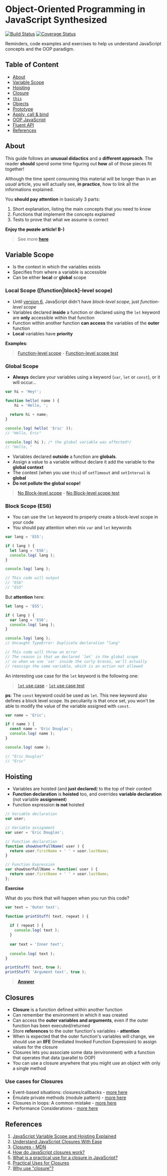 # Object-Oriented Programming in JavaScript Synthesized

[![Build Status](https://travis-ci.org/ericdouglas/oop-javascript-synthesized-article.svg)](https://travis-ci.org/ericdouglas/oop-javascript-synthesized-article)
[![Coverage Status](https://coveralls.io/repos/ericdouglas/oop-javascript-synthesized-article/badge.svg?branch=master&service=github)](https://coveralls.io/github/ericdouglas/oop-javascript-synthesized-article?branch=master)

Reminders, code examples and exercises to help us understand JavaScript concepts and the OOP paradigm.

## Table of Content

- [About](#about)
- [Variable Scope](#variable-scope)
- [Hoisting](#hoisting)
- [Closure]()
- [`this`]()
- [Objects]()
- [Prototype]()
- [Apply, call & bind]()
- [OOP JavaScript]()
- [Fluent API]()
- [References](#references)

## About

This guide follows an **unusual didactics** and a **different approach**. The reader **should** spend some time figuring out **how** all of those pieces fit together!

Although the time spent consuming this material will be longer than in an *usual* article, you will actually see, **in practice**, how to link all the informations explained.

You **should pay attention** in basically 3 parts:

1. Short explanation, listing the main concepts that you need to know
2. Functions that implement the concepts explained
3. Tests to prove that what we assume is correct

**Enjoy the <strike>puzzle</strike> article! B-)**

> See more **[here](https://medium.com/@ericdouglas_/why-i-chose-github-repositories-for-code-articles-d72d9c1034e6)**

## Variable Scope

- Is the context in which the variables exists
- Specifies from where a variable is accessible
- Can be either **local** or **global** scope

### Local Scope ([function|block]-level scope)

- Until [version 6](), JavaScript didn't have *block-level scope*, just *function-level scope*
- Variables declared **inside** a function or declared using the `let` keyword are **only** accessible within that function
- Function within another function **can access** the variables of the **outer** function
- **Local** variables have **priority**

**Examples**:

> [Function-level scope](source/variable-scope/function-level-scope.js) - [Function-level scope test](source/test/variable-scope.spec.js)

### Global Scope

- **Always** declare your variables using a keyword (`var`, `let` or `const`), or it will occur...

```js
var hi = 'Hey!';

function hello( name ) {
	hi = 'Hello, ';
  
  return hi + name;
}

console.log( hello( 'Eric' ));
// "Hello, Eric"

console.log( hi ); /* the global variable was affected*/
// "Hello, "
```

- Variables declared **outside** a function are **globals**.
- Assign a value to a variable without declare it add the variable to the **global context**
- The context (when you use `this`) of `setTimeout` and `setInterval` is **global**
- **Do not pollute the global scope!**

> [No Block-level scope](source/variable-scope/no-block-level-scope.js) - [No Block-level scope test](source/test/variable-scope.spec.js)

### Block Scope (ES6)

- You can use the `let` keyword to properly create a block-level scope in your code
- You should pay attention when mix `var` and `let` keywords

```js
var lang = 'ES5';

if ( lang ) {
  let lang = 'ES6';
  console.log( lang );
}

console.log( lang );

// This code will output
// "ES6"
// "ES5"
```

But **attention** here:
```js
let lang = 'ES5';

if ( lang ) {
  var lang = 'ES6';
  console.log( lang );
}

console.log( lang );
// Uncaught TypeError: Duplicate declaration "lang"

// This code will throw an error
// The reason is that we declared `let` in the global scope
// so when we use `var` inside the curly braces, we'll actually
// reassign the same variable, which is an action not allowed
```

An interesting use case for the `let` keyword is the following one:

> [`let` use case](source/variable-scope/let-use-case.js) - [`let` use case test](source/test/variable-scope.spec.js)

**ps**: The `const` keyword could be used as `let`. This new keyword also defines a block level scope. Its peculiarity is that once set, you won't be able to modify the value of the variable assigned with `const`.

```js
var name = 'Eric';

if ( name ) {
  const name = 'Eric Douglas';
  console.log( name );
}

console.log( name );

// "Eric Douglas"
// "Eric"
```

## Hoisting

- Variables are hoisted (and **just declared**) to the top of their context
- **Function declaration** is **hoisted** too, and overrides **variable declaration** (not variable **assignment**)
- Function expression **is not** hoisted

```js
// Variable declaration
var user;

// Variable assignment
var user = 'Eric Douglas';

// Function declaration
function showUserFullName( user ) {
  return user.firstName + ' ' + user.lastName;
}

// Function Expression
var showUserFullName = function( user ) {
  return user.firstName + ' ' + user.lastName;
};
```

**Exercise**

What do you think that will happen when you run this code?

```js
var text = 'Outer text';

function printStuff( text, repeat ) {
    
  if ( repeat ) {
    console.log( text );
  }
  
  var text = 'Inner text';
  
  console.log( text );
}

printStuff( text, true );
printStuff( 'Argument text', true );
```

> **[Answer](http://jsbin.com/xikeku/edit?js,console)**

## Closures

- **Closure** is a function defined within another function
- Can remember the environment in which it was created
- Can access the **outer variables and arguments**, even if the outer function has been executed/returned
- Store **references** to the outer function's variables - **attention**
- When is expected that the outer function's variables will change, we should use an **IIFE** (Imediated Invoked Function Expression) to assign values for the closure
- Closures lets you associate some data (environment) with a function that operates that data (parallel to OOP)
- You can use a closure anywhere that you might use an object with only a single method

### Use cases for Closures

- Event-based situations: closures/callbacks - [more here](https://developer.mozilla.org/en-US/docs/Web/JavaScript/Closures#Practical_closures)
- Emulate private methods (module pattern) - [more here](https://developer.mozilla.org/en-US/docs/Web/JavaScript/Closures#Emulating_private_methods_with_closures)
- Closures in loops: A common mistake - [more here](https://developer.mozilla.org/en-US/docs/Web/JavaScript/Closures#Creating_closures_in_loops_A_common_mistake)
- Performance Considerations - [more here](https://developer.mozilla.org/en-US/docs/Web/JavaScript/Closures#Performance_considerations)

## References

1. [JavaScript Variable Scope and Hoisting Explained](http://javascriptissexy.com/javascript-variable-scope-and-hoisting-explained/)
1. [Understand JavaScript Closures With Ease](http://javascriptissexy.com/understand-javascript-closures-with-ease/)
1. [Closures - MDN](https://developer.mozilla.org/en-US/docs/Web/JavaScript/Closures#Lexical_scoping)
1. [How do JavaScript closures work?](http://stackoverflow.com/questions/111102/how-do-javascript-closures-work?page=1&tab=votes#tab-top)
1. [What is a practical use for a closure in JavaScript?](http://stackoverflow.com/questions/2728278/what-is-a-practical-use-for-a-closure-in-javascript)
1. [Practical Uses for Closures](https://medium.com/written-in-code/practical-uses-for-closures-c65640ae7304)
1. [Why use "closure"?](http://howtonode.org/why-use-closure)
